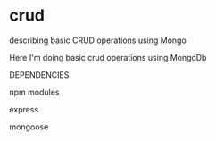# crud
describing basic CRUD operations using Mongo

Here I'm doing basic crud operations using MongoDb

DEPENDENCIES

npm modules

express

mongoose
